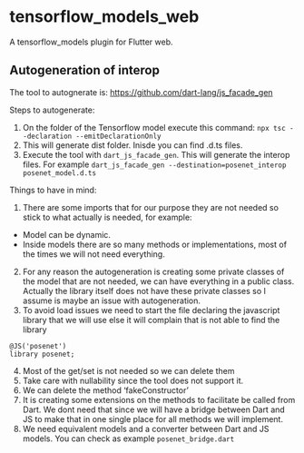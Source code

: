 # tensorflow_models_web

A tensorflow_models plugin for Flutter web.

## Autogeneration of interop

The tool to autognerate is: https://github.com/dart-lang/js_facade_gen

Steps to autogenerate:

1. On the folder of the Tensorflow model execute this command:
   `npx tsc --declaration --emitDeclarationOnly`
2. This will generate dist folder. Inisde you can find .d.ts files.
3. Execute the tool with `dart_js_facade_gen`. This will generate the interop files. For example
   `dart_js_facade_gen --destination=posenet_interop posenet_model.d.ts`

Things to have in mind:

1. There are some imports that for our purpose they are not needed so stick to what actually is needed, for example:

- Model can be dynamic.
- Inside models there are so many methods or implementations, most of the times we will not need everything.

2. For any reason the autogeneration is creating some private classes of the model that are not needed, we can have everything in a public class. Actually the library itself does not have these private classes so I assume is maybe an issue with autogeneration.
3. To avoid load issues we need to start the file declaring the javascript library that we will use else it will complain that is not able to find the library

```
@JS('posenet')
library posenet;
```

4. Most of the get/set is not needed so we can delete them
5. Take care with nullability since the tool does not support it.
6. We can delete the method ‘fakeConstructor’
7. It is creating some extensions on the methods to facilitate be called from Dart. We dont need that since we will have a bridge between Dart and JS to make that in one single place for all methods we will implement.
8. We need equivalent models and a converter between Dart and JS models. You can check as example `posenet_bridge.dart`
